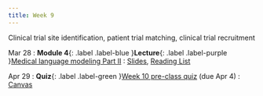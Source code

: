 ```yaml
---
title: Week 9
---
```


Clinical trial site identification, patient trial matching, clinical trial recruitment

Mar 28
: **Module 4**{: .label .label-blue }**Lecture**{: .label .label-purple }[Medical language modeling Part II](/BMI702/lectures/module4/week09)
  : [Slides](#), [Reading List](/BMI702/lectures/module4/week09)

Apr 29
: **Quiz**{: .label .label-green }[Week 10 pre-class quiz](#) (due Apr 4)
  : [Canvas](https://canvas.harvard.edu/courses/134015)
